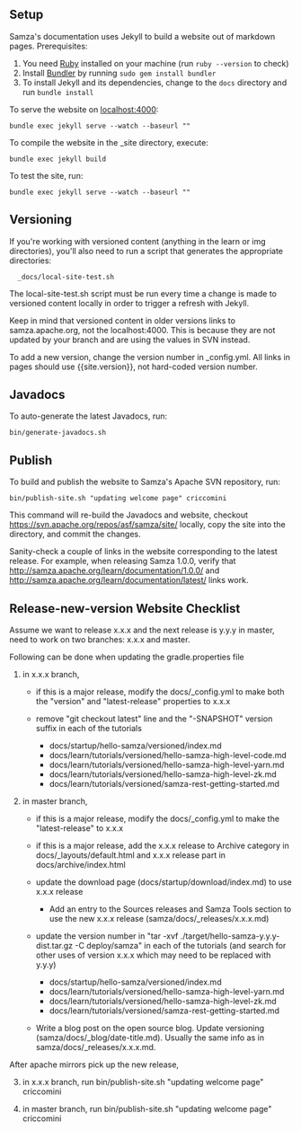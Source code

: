 <!--
   Licensed to the Apache Software Foundation (ASF) under one or more
   contributor license agreements.  See the NOTICE file distributed with
   this work for additional information regarding copyright ownership.
   The ASF licenses this file to You under the Apache License, Version 2.0
   (the "License"); you may not use this file except in compliance with
   the License.  You may obtain a copy of the License at

       http://www.apache.org/licenses/LICENSE-2.0

   Unless required by applicable law or agreed to in writing, software
   distributed under the License is distributed on an "AS IS" BASIS,
   WITHOUT WARRANTIES OR CONDITIONS OF ANY KIND, either express or implied.
   See the License for the specific language governing permissions and
   limitations under the License.
-->
## Setup

Samza's documentation uses Jekyll to build a website out of markdown pages. Prerequisites:

1. You need [Ruby](https://www.ruby-lang.org/) installed on your machine (run `ruby --version` to check)
2. Install [Bundler](http://bundler.io/) by running `sudo gem install bundler`
3. To install Jekyll and its dependencies, change to the `docs` directory and run `bundle install`

To serve the website on [localhost:4000](http://localhost:4000/):

    bundle exec jekyll serve --watch --baseurl ""

To compile the website in the \_site directory, execute:

    bundle exec jekyll build

To test the site, run:

    bundle exec jekyll serve --watch --baseurl ""

## Versioning

If you're working with versioned content (anything in the learn or img directories), you'll also need to run a script that generates the appropriate directories:

      _docs/local-site-test.sh

The local-site-test.sh script must be run every time a change is made to versioned content locally in order to trigger a refresh with Jekyll.

Keep in mind that versioned content in older versions links to samza.apache.org, not the localhost:4000. This is because they are not updated by your branch and are using the values in SVN instead.

To add a new version, change the version number in _config.yml. All links in pages should use {{site.version}}, not hard-coded version number.

## Javadocs

To auto-generate the latest Javadocs, run:

    bin/generate-javadocs.sh

## Publish

To build and publish the website to Samza's Apache SVN repository, run:

    bin/publish-site.sh "updating welcome page" criccomini

This command will re-build the Javadocs and website, checkout https://svn.apache.org/repos/asf/samza/site/ locally, copy the site into the directory, and commit the changes.

Sanity-check a couple of links in the website corresponding to the latest release. For example, when releasing Samza 1.0.0, verify that http://samza.apache.org/learn/documentation/1.0.0/ and http://samza.apache.org/learn/documentation/latest/ links work.

## Release-new-version Website Checklist

Assume we want to release x.x.x and the next release is y.y.y in master, need to work on two branches: x.x.x and master.

Following can be done when updating the gradle.properties file

1. in x.x.x branch,

    * if this is a major release, modify the docs/_config.yml to make both the "version" and "latest-release" properties to x.x.x

    * remove "git checkout latest" line and the "-SNAPSHOT" version suffix in each of the tutorials
      * docs/startup/hello-samza/versioned/index.md
      * docs/learn/tutorials/versioned/hello-samza-high-level-code.md
      * docs/learn/tutorials/versioned/hello-samza-high-level-yarn.md
      * docs/learn/tutorials/versioned/hello-samza-high-level-zk.md
      * docs/learn/tutorials/versioned/samza-rest-getting-started.md

2. in master branch,

    * if this is a major release, modify the docs/_config.yml to make the "latest-release" to x.x.x

    * if this is a major release, add the x.x.x release to Archive category in docs/_layouts/default.html and x.x.x release part in docs/archive/index.html

    * update the download page (docs/startup/download/index.md) to use x.x.x release
      * Add an entry to the Sources releases and Samza Tools section to use the new x.x.x release
        (samza/docs/_releases/x.x.x.md)

    * update the version number in "tar -xvf ./target/hello-samza-y.y.y-dist.tar.gz -C deploy/samza" in each of the tutorials (and search for other uses of version x.x.x which may need to be replaced with y.y.y)
      * docs/startup/hello-samza/versioned/index.md
      * docs/learn/tutorials/versioned/hello-samza-high-level-yarn.md
      * docs/learn/tutorials/versioned/hello-samza-high-level-zk.md
      * docs/learn/tutorials/versioned/samza-rest-getting-started.md

    * Write a blog post on the open source blog.
       Update versioning (samza/docs/_blog/date-title.md). Usually the same info as in samza/docs/_releases/x.x.x.md.

After apache mirrors pick up the new release,

3. in x.x.x branch, run bin/publish-site.sh "updating welcome page" criccomini

4. in master branch, run bin/publish-site.sh "updating welcome page" criccomini
